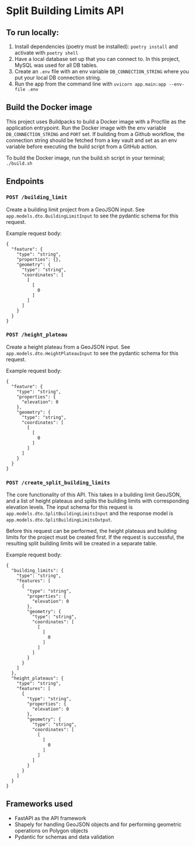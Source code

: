 # Split Building Limits API
## To run locally:

1. Install dependencies (poetry must be installed): `poetry install` and activate with `poetry shell`
2. Have a local database set up that you can connect to. In this project, MySQL was used for all DB tables.
2. Create an `.env` file with an env variable `DB_CONNECTION_STRING` where you put your local DB connection string.
2. Run the app from the command line with `uvicorn app.main:app --env-file .env`

## Build the Docker image
This project uses Buildpacks to build a Docker image with a Procfile as the application entrypoint.
Run the Docker image with the env variable `DB_CONNECTION_STRING` and `PORT` set.
If building from a Github workflow, the connection string should be fetched from a key vault and set as an env variable
before executing the build script from a GitHub action.

To build the Docker image, run the build.sh script in your terminal; `./build.sh`

## Endpoints
### `POST /building_limit`
Create a building limit project from a GeoJSON input. See `app.models.dto.BuildingLimitInput` to see the pydantic
schema for this request.

Example request body:
```
{
  "feature": {
    "type": "string",
    "properties": {},
    "geometry": {
      "type": "string",
      "coordinates": [
        [
          [
            0
          ]
        ]
      ]
    }
  }
}
```

### `POST /height_plateau`
Create a height plateau from a GeoJSON input. See `app.models.dto.HeightPlateauInput` to see the pydantic
schema for this request.

Example request body:
```
{
  "feature": {
    "type": "string",
    "properties": {
      "elevation": 0
    },
    "geometry": {
      "type": "string",
      "coordinates": [
        [
          [
            0
          ]
        ]
      ]
    }
  }
}
```

### `POST /create_split_building_limits`
The core functionality of this API. This takes in a building limit GeoJSON, and a list of height plateaus
and splits the building limits with corresponding elevation levels. The input schema for this request is
`app.models.dto.SplitBuildingLimitsInput` and the response model is `app.models.dto.SplitBuildingLimitsOutput`.

Before this request can be performed, the height plateaus and building limits for the project must be created
first. If the request is successful, the resulting split building limits will be created in a separate table.


Example request body:
````
{
  "building_limits": {
    "type": "string",
    "features": [
      {
        "type": "string",
        "properties": {
          "elevation": 0
        },
        "geometry": {
          "type": "string",
          "coordinates": [
            [
              [
                0
              ]
            ]
          ]
        }
      }
    ]
  },
  "height_plateaus": {
    "type": "string",
    "features": [
      {
        "type": "string",
        "properties": {
          "elevation": 0
        },
        "geometry": {
          "type": "string",
          "coordinates": [
            [
              [
                0
              ]
            ]
          ]
        }
      }
    ]
  }
}
````

## Frameworks used
- FastAPI as the API framework
- Shapely for handling GeoJSON objects and for performing geometric operations on Polygon objects
- Pydantic for schemas and data validation